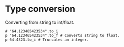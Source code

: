 # Type conversion

Converting from string to int/float.
```crystal
# "64.123465423534".to_i
p "64.123465423534".to_f # Converts string to float.
p 64.4323.to_i # Truncates an integer.
```
